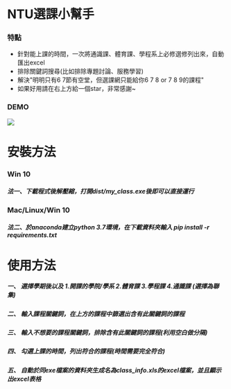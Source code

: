 
# NTU選課小幫手 
### 特點
* 針對能上課的時間，一次將通識課、體育課、學程系上必修選修列出來，自動匯出excel
* 排除關鍵詞搜尋(比如排除專題討論、服務學習)
* 解決"明明只有6 7節有空堂，但選課網只能給你6 7 8 or 7 8 9的課程"
* 如果好用請在右上方給一個star，非常感謝~
### DEMO 


<img src="https://user-images.githubusercontent.com/29053630/126736024-d4e45fd9-8138-471b-9d87-be8560269137.gif">

# 安裝方法 
### Win 10
##### 法一、下載程式後解壓縮，打開dist/my_class.exe後即可以直接運行
### Mac/Linux/Win 10
##### 法二、於anaconda建立python 3.7環境，在下載資料夾輸入 pip install -r requirements.txt
# 使用方法
##### 一、 選擇學期後以及 1.開課的學院/學系 2.體育課 3.學程課 4.通識課 (選擇為聯集)
##### 二、 輸入課程關鍵詞，在上方的課程中篩選出含有此關鍵詞的課程
##### 三、 輸入不想要的課程關鍵詞，排除含有此關鍵詞的課程(利用空白做分隔)
##### 四、 勾選上課的時間，列出符合的課程(時間需要完全符合)
##### 五、 自動於同exe檔案的資料夾生成名為class_info.xls的excel檔案，並且顯示出excel表格

